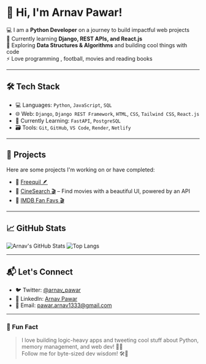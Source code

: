 # 👋 Hi, I'm Arnav Pawar!

💻 I am a **Python Developer** on a journey to build impactful web projects  
🚀 Currently learning **Django, REST APIs, and React.js**  
🌱 Exploring **Data Structures & Algorithms** and building cool things with code  
⚡ Love programming , football, movies and reading books 

---

## 🛠️ Tech Stack

- 💻 Languages: `Python`, `JavaScript`, `SQL`
- 🌐 Web: `Django`, `Django REST Framework`, `HTML`, `CSS`, `Tailwind CSS`, `React.js`
- 🧠 Currently Learning: `FastAPI`, `PostgreSQL`
- 🗃️ Tools: `Git`, `GitHub`, `VS Code`, `Render`, `Netlify`

---

## 🚧 Projects

Here are some projects I'm working on or have completed:

- 🔗 [Freequil 🪶](https://blog-web-eez4.onrender.com/)
- 🔗 [CineSearch 🎬](https://cinesearch-made-by-arnav.netlify.app/) – Find movies with a beautiful UI, powered by an API
- 🔗 [IMDB Fan Favs 🎬](https://github.com/Arnav1333/imdb_web_scraping) 

---

## 📈 GitHub Stats

![Arnav's GitHub Stats](https://github-readme-stats.vercel.app/api?username=your-username&show_icons=true&theme=radical)
![Top Langs](https://github-readme-stats.vercel.app/api/top-langs/?username=your-username&layout=compact&theme=radical)

---

## 📬 Let's Connect

- 🐦 Twitter: [@arnav_pawar](https://x.com/arnav_pawar)
- 💼 LinkedIn: [Arnav Pawar](https://www.linkedin.com/in/arnav-pawar-805127229/)
- 📧 Email: pawar.arnav1333@gmail.com


---

### 🧰 Fun Fact

> I love building logic-heavy apps and tweeting cool stuff about Python, memory management, and web dev! 🧠💥  
> Follow me for byte-sized dev wisdom! 🛠️🐍

